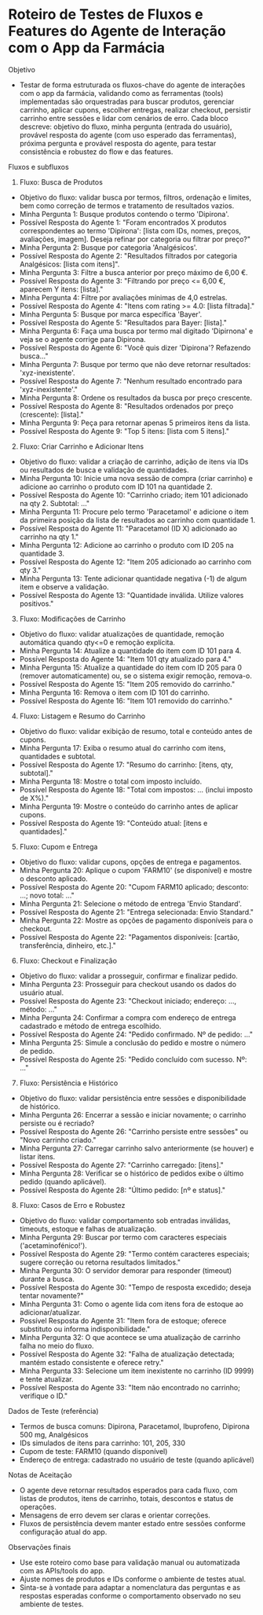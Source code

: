 # Roteiro de Testes de Fluxos e Features do Agente de Interação com o App da Farmácia

Objetivo

- Testar de forma estruturada os fluxos-chave do agente de interações com o app da farmácia, validando como as ferramentas (tools) implementadas são orquestradas para buscar produtos, gerenciar carrinho, aplicar cupons, escolher entregas, realizar checkout, persistir carrinho entre sessões e lidar com cenários de erro. Cada bloco descreve: objetivo do fluxo, minha pergunta (entrada do usuário), provável resposta do agente (com uso esperado das ferramentas), próxima pergunta e provável resposta do agente, para testar consistência e robustez do flow e das features.

Fluxos e subfluxos

1. Fluxo: Busca de Produtos

- Objetivo do fluxo: validar busca por termos, filtros, ordenação e limites, bem como correção de termos e tratamento de resultados vazios.
- Minha Pergunta 1: Busque produtos contendo o termo 'Dipirona'.
- Possível Resposta do Agente 1: "Foram encontrados X produtos correspondentes ao termo 'Dipirona': [lista com IDs, nomes, preços, avaliações, imagem]. Deseja refinar por categoria ou filtrar por preço?"
- Minha Pergunta 2: Busque por categoria 'Analgésicos'.
- Possível Resposta do Agente 2: "Resultados filtrados por categoria Analgésicos: [lista com itens]".
- Minha Pergunta 3: Filtre a busca anterior por preço máximo de 6,00 €.
- Possível Resposta do Agente 3: "Filtrando por preço <= 6,00 €, aparecem Y itens: [lista]."
- Minha Pergunta 4: Filtre por avaliações mínimas de 4,0 estrelas.
- Possível Resposta do Agente 4: "Itens com rating >= 4.0: [lista filtrada]."
- Minha Pergunta 5: Busque por marca específica 'Bayer'.
- Possível Resposta do Agente 5: "Resultados para Bayer: [lista]."
- Minha Pergunta 6: Faça uma busca por termo mal digitado 'Dipirnona' e veja se o agente corrige para Dipirona.
- Possível Resposta do Agente 6: "Você quis dizer 'Dipirona'? Refazendo busca..."
- Minha Pergunta 7: Busque por termo que não deve retornar resultados: 'xyz-inexistente'.
- Possível Resposta do Agente 7: "Nenhum resultado encontrado para 'xyz-inexistente'."
- Minha Pergunta 8: Ordene os resultados da busca por preço crescente.
- Possível Resposta do Agente 8: "Resultados ordenados por preço (crescente): [lista]."
- Minha Pergunta 9: Peça para retornar apenas 5 primeiros itens da lista.
- Possível Resposta do Agente 9: "Top 5 itens: [lista com 5 itens]."

2. Fluxo: Criar Carrinho e Adicionar Itens

- Objetivo do fluxo: validar a criação de carrinho, adição de itens via IDs ou resultados de busca e validação de quantidades.
- Minha Pergunta 10: Inicie uma nova sessão de compra (criar carrinho) e adicione ao carrinho o produto com ID 101 na quantidade 2.
- Possível Resposta do Agente 10: "Carrinho criado; item 101 adicionado na qty 2. Subtotal: ..."
- Minha Pergunta 11: Procure pelo termo 'Paracetamol' e adicione o item da primeira posição da lista de resultados ao carrinho com quantidade 1.
- Possível Resposta do Agente 11: "Paracetamol (ID X) adicionado ao carrinho na qty 1."
- Minha Pergunta 12: Adicione ao carrinho o produto com ID 205 na quantidade 3.
- Possível Resposta do Agente 12: "Item 205 adicionado ao carrinho com qty 3."
- Minha Pergunta 13: Tente adicionar quantidade negativa (-1) de algum item e observe a validação.
- Possível Resposta do Agente 13: "Quantidade inválida. Utilize valores positivos."

3. Fluxo: Modificações de Carrinho

- Objetivo do fluxo: validar atualizações de quantidade, remoção automática quando qty<=0 e remoção explícita.
- Minha Pergunta 14: Atualize a quantidade do item com ID 101 para 4.
- Possível Resposta do Agente 14: "Item 101 qty atualizado para 4."
- Minha Pergunta 15: Atualize a quantidade do item com ID 205 para 0 (remover automaticamente) ou, se o sistema exigir remoção, remova-o.
- Possível Resposta do Agente 15: "Item 205 removido do carrinho."
- Minha Pergunta 16: Remova o item com ID 101 do carrinho.
- Possível Resposta do Agente 16: "Item 101 removido do carrinho."

4. Fluxo: Listagem e Resumo do Carrinho

- Objetivo do fluxo: validar exibição de resumo, total e conteúdo antes de cupons.
- Minha Pergunta 17: Exiba o resumo atual do carrinho com itens, quantidades e subtotal.
- Possível Resposta do Agente 17: "Resumo do carrinho: [itens, qty, subtotal]."
- Minha Pergunta 18: Mostre o total com imposto incluído.
- Possível Resposta do Agente 18: "Total com impostos: ... (inclui imposto de X%)."
- Minha Pergunta 19: Mostre o conteúdo do carrinho antes de aplicar cupons.
- Possível Resposta do Agente 19: "Conteúdo atual: [itens e quantidades]."

5. Fluxo: Cupom e Entrega

- Objetivo do fluxo: validar cupons, opções de entrega e pagamentos.
- Minha Pergunta 20: Aplique o cupom 'FARM10' (se disponível) e mostre o desconto aplicado.
- Possível Resposta do Agente 20: "Cupom FARM10 aplicado; desconto: ...; novo total: ..."
- Minha Pergunta 21: Selecione o método de entrega 'Envio Standard'.
- Possível Resposta do Agente 21: "Entrega selecionada: Envio Standard."
- Minha Pergunta 22: Mostre as opções de pagamento disponíveis para o checkout.
- Possível Resposta do Agente 22: "Pagamentos disponíveis: [cartão, transferência, dinheiro, etc.]."

6. Fluxo: Checkout e Finalização

- Objetivo do fluxo: validar a prosseguir, confirmar e finalizar pedido.
- Minha Pergunta 23: Prosseguir para checkout usando os dados do usuário atual.
- Possível Resposta do Agente 23: "Checkout iniciado; endereço: ..., método: ..."
- Minha Pergunta 24: Confirmar a compra com endereço de entrega cadastrado e método de entrega escolhido.
- Possível Resposta do Agente 24: "Pedido confirmado. Nº de pedido: ..."
- Minha Pergunta 25: Simule a conclusão do pedido e mostre o número de pedido.
- Possível Resposta do Agente 25: "Pedido concluído com sucesso. Nº: ..."

7. Fluxo: Persistência e Histórico

- Objetivo do fluxo: validar persistência entre sessões e disponibilidade de histórico.
- Minha Pergunta 26: Encerrar a sessão e iniciar novamente; o carrinho persiste ou é recriado?
- Possível Resposta do Agente 26: "Carrinho persiste entre sessões" ou "Novo carrinho criado."
- Minha Pergunta 27: Carregar carrinho salvo anteriormente (se houver) e listar itens.
- Possível Resposta do Agente 27: "Carrinho carregado: [itens]."
- Minha Pergunta 28: Verificar se o histórico de pedidos exibe o último pedido (quando aplicável).
- Possível Resposta do Agente 28: "Último pedido: [nº e status]."

8. Fluxo: Casos de Erro e Robustez

- Objetivo do fluxo: validar comportamento sob entradas inválidas, timeouts, estoque e falhas de atualização.
- Minha Pergunta 29: Buscar por termo com caracteres especiais ('acetaminofénico!').
- Possível Resposta do Agente 29: "Termo contém caracteres especiais; sugere correção ou retorna resultados limitados."
- Minha Pergunta 30: O servidor demorar para responder (timeout) durante a busca.
- Possível Resposta do Agente 30: "Tempo de resposta excedido; deseja tentar novamente?"
- Minha Pergunta 31: Como o agente lida com itens fora de estoque ao adicionar/atualizar.
- Possível Resposta do Agente 31: "Item fora de estoque; oferece substituto ou informa indisponibilidade."
- Minha Pergunta 32: O que acontece se uma atualização de carrinho falha no meio do fluxo.
- Possível Resposta do Agente 32: "Falha de atualização detectada; mantém estado consistente e oferece retry."
- Minha Pergunta 33: Selecione um item inexistente no carrinho (ID 9999) e tente atualizar.
- Possível Resposta do Agente 33: "Item não encontrado no carrinho; verifique o ID."

Dados de Teste (referência)

- Termos de busca comuns: Dipirona, Paracetamol, Ibuprofeno, Dipirona 500 mg, Analgésicos
- IDs simulados de itens para carrinho: 101, 205, 330
- Cupom de teste: FARM10 (quando disponível)
- Endereço de entrega: cadastrado no usuário de teste (quando aplicável)

Notas de Aceitação

- O agente deve retornar resultados esperados para cada fluxo, com listas de produtos, itens de carrinho, totais, descontos e status de operações.
- Mensagens de erro devem ser claras e orientar correções.
- Fluxos de persistência devem manter estado entre sessões conforme configuração atual do app.

Observações finais

- Use este roteiro como base para validação manual ou automatizada com as APIs/tools do app.
- Ajuste nomes de produtos e IDs conforme o ambiente de testes atual.
- Sinta-se à vontade para adaptar a nomenclatura das perguntas e as respostas esperadas conforme o comportamento observado no seu ambiente de testes.
